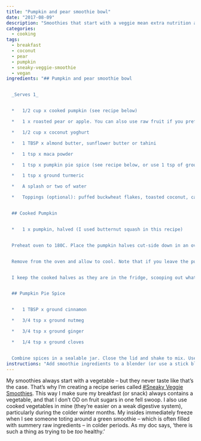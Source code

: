 ```yaml
---
title: "Pumpkin and pear smoothie bowl"
date: "2017-08-09"
description: "Smoothies that start with a veggie mean extra nutrition and reduced fructose."
categories: 
  - cooking
tags: 
  - breakfast
  - coconut
  - pear
  - pumpkin
  - sneaky-veggie-smoothie
  - vegan
ingredients: "## Pumpkin and pear smoothie bowl


  _Serves 1_


  *   1/2 cup x cooked pumpkin (see recipe below)

  *   1 x roasted pear or apple. You can also use raw fruit if you prefer, or substitute 1/2 cup of unsweetened apple puree

  *   1/2 cup x coconut yoghurt

  *   1 TBSP x almond butter, sunflower butter or tahini

  *   1 tsp x maca powder

  *   1 tsp x pumpkin pie spice (see recipe below, or use 1 tsp of ground cinnamon, plus a pinch of ginger and nutmeg if you have them)

  *   1 tsp x ground turmeric

  *   A splash or two of water

  *   Toppings (optional): puffed buckwheat flakes, toasted coconut, cacao nibs


  ## Cooked Pumpkin


  *   1 x pumpkin, halved (I used butternut squash in this recipe)


  Preheat oven to 180C. Place the pumpkin halves cut-side down in an oven dish and add 2-cm of water. Cook for 1 hour, or until cooked through. Pierce with a fork to check when they’re done.


  Remove from the oven and allow to cool. Note that if you leave the pumpkin in the pan to cool, they’ll suck up the water as they go. It’s not an issue, but if you want a ‘drier’ result, you can drain the water or remove the pumpkin from the dish to cool.


  I keep the cooked halves as they are in the fridge, scooping out what I need for smoothies.


  ## Pumpkin Pie Spice


  *   1 TBSP x ground cinnamon

  *   3/4 tsp x ground nutmeg

  *   3/4 tsp x ground ginger

  *   1/4 tsp x ground cloves


  Combine spices in a sealable jar. Close the lid and shake to mix. Use what you need and store the rest. You can also increase the amounts to make a bigger batch in one go."
instructions: "Add smoothie ingredients to a blender (or use a stick blender). Blend until smooth but thick, adding a small amount of water to achieve desired consistency. Sprinkle over any toppings and serve."
---
```


My smoothies always start with a vegetable – but they never taste like that’s the case. That’s why I’m creating a recipe series called [#Sneaky Veggie Smoothies](https://cookingwithnothing.com/tag/sneaky-veggie-smoothie/). This way I make sure my breakfast (or snack) always contains a vegetable, and that I don’t OD on fruit sugars in one fell swoop. I also use cooked vegetables in mine (they’re easier on a weak digestive system), particularly during the colder winter months. My insides immediately freeze when I see someone toting around a green smoothie – which is often filled with summery raw ingredients – in colder periods. As my doc says, ‘there is such a thing as trying to be _too_ healthy.’
